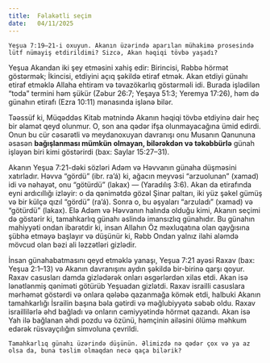 ```yaml
---
title:  Fəlakətli seçim
date:   04/11/2025
---
```


`Yeşua 7:19–21-i oxuyun. Akanın üzərində aparılan mühakimə prosesində lütf nümayiş etdirildimi? Sizcə, Akan həqiqi tövbə yaşadı?`

Yeşua Akandan iki şey etməsini xahiş edir: Birincisi, Rəbbə hörmət göstərmək; İkincisi, etdiyini açıq şəkildə etiraf etmək. Akan etdiyi günahı etiraf etməklə Allaha ehtiram və təvazökarlıq göstərməli idi. Burada işlədilən “toda” termini həm şükür (Zəbur 26:7; Yeşaya 51:3; Yeremya 17:26), həm də günahın etirafı (Ezra 10:11) mənasında işlənə bilər.

Təəssüf ki, Müqəddəs Kitab mətnində Akanın həqiqi tövbə etdiyinə dair heç bir əlamət qeyd olunmur. O, son ana qədər ifşa olunmayacağına ümid edirdi. Onun bu cür cəsarətli və meydanoxuyan davranışı onu Musanın Qanununa əsasən **bağışlanması mümkün olmayan, bilərəkdən və təkəbbürlə** günah işləyən biri kimi göstərirdi (bax: Saylar 15:27–31).

Akanın Yeşua 7:21-dəki sözləri Adəm və Həvvanın günaha düşməsini xatırladır. Həvva “gördü” (ibr. ra’á) ki, ağacın meyvəsi “arzuolunan” (xamad) idi və nəhayət, onu “götürdü” (lakax) — (Yaradılış 3:6). Akan da etirafında eyni ardıcıllığı izləyir: o da qənimətdə gözəl Şinar paltarı, iki yüz şəkel gümüş və bir külçə qızıl “gördü” (ra’á). Sonra o, bu əşyaları “arzuladı” (xamad) və “götürdü” (lakax). Elə Adəm və Həvvanın halında olduğu kimi, Akanın seçimi də göstərir ki, tamahkarlıq günahı əslində imansızlıq günahıdır. Bu günahın mahiyyəti ondan ibarətdir ki, insan Allahın Öz məxluqatına olan qayğısına şübhə etməyə başlayır və düşünür ki, Rəbb Ondan yalnız ilahi aləmdə mövcud olan bəzi ali ləzzətləri gizlədir.

İnsan günahabatmasını qeyd etməklə yanaşı, Yeşua 7:21 ayəsi Raxav (bax: Yeşua 2:1–13) və Akanın davranışını aydın şəkildə bir-birinə qarşı qoyur. Raxav casusları damda gizlədərək onları əsgərlərdən xilas etdi. Akan isə lənətlənmiş qəniməti götürüb Yeşuadan gizlətdi. Raxav israilli casuslara mərhəmət göstərdi və onlara qələbə qazanmağa kömək etdi, halbuki Akanın tamahkarlığı İsrailin başına bəla gətirdi və məğlubiyyətə səbəb oldu. Raxav israillilərlə əhd bağladı və onların cəmiyyətində hörmət qazandı. Akan isə Yah ilə bağlanan əhdi pozdu və özünü, həmçinin ailəsini ölümə məhkum edərək rüsvayçılığın simvoluna çevrildi.

`Tamahkarlıq günahı üzərində düşünün. Əlimizdə nə qədər çox və ya az olsa da, buna təslim olmaqdan necə qaça bilərik?`